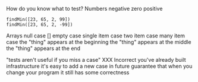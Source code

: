 How do you know what to test?
  Numbers
    negative
    zero
    positive

    findMin([23, 65, 2, 99])
    findMin([23, 65, 2, -99])
  Arrays
    null case
    [] empty case
    single item case
    two item case
    many item case
    the "thing" appears at the beginning
    the "thing" appears at the middle
    the "thing" appears at the end

"tests aren't useful if you miss a case"
  XXX Incorrect
  you've already built infrastructure
  it's easy to add a new case in future
  guarantee that when you change your
    program it still has some correctness
